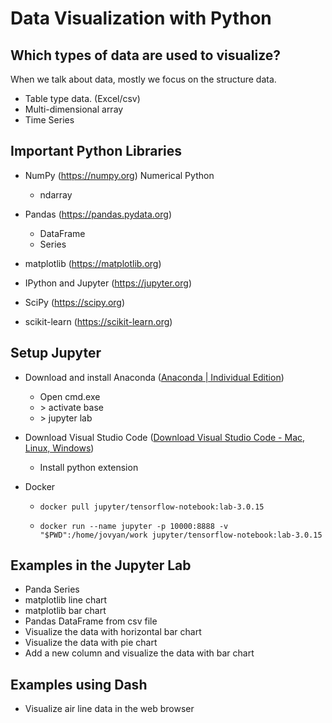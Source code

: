 # Data Visualization with Python

## Which types of data are used to visualize?

When we talk about data, mostly we focus on the structure data.

- Table type data. (Excel/csv)
- Multi-dimensional array
- Time Series

## Important Python Libraries

- NumPy (https://numpy.org) Numerical Python
  - ndarray
- Pandas (https://pandas.pydata.org)
  - DataFrame
  - Series

- matplotlib (https://matplotlib.org)
- IPython and Jupyter (https://jupyter.org)
- SciPy (https://scipy.org)
- scikit-learn (https://scikit-learn.org)

## Setup Jupyter

- Download and install Anaconda ([Anaconda | Individual Edition](https://www.anaconda.com/products/individual))
  - Open cmd.exe
  - \> activate base
  - \> jupyter lab

- Download Visual Studio Code ([Download Visual Studio Code - Mac, Linux, Windows](https://code.visualstudio.com/download))
  - Install python extension

- Docker

  - ```
    docker pull jupyter/tensorflow-notebook:lab-3.0.15
    ```

  - ```
    docker run --name jupyter -p 10000:8888 -v "$PWD":/home/jovyan/work jupyter/tensorflow-notebook:lab-3.0.15
    ```

## Examples in the Jupyter Lab

- Panda Series
- matplotlib line chart
- matplotlib bar chart
- Pandas DataFrame from csv file
- Visualize the data with horizontal bar chart
- Visualize the data with pie chart
- Add a new column and visualize the data with bar chart

## Examples using Dash

- Visualize air line data in the web browser
